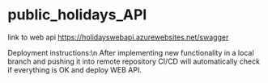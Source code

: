 # public_holidays_API

link to web api https://holidayswebapi.azurewebsites.net/swagger

Deployment instructions:\n
After implementing new functionality in a local branch and pushing it into remote repository CI/CD will automatically check if everything is OK and deploy WEB API.
